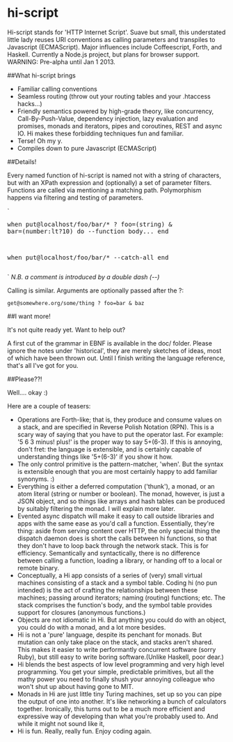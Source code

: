 hi-script
=========

Hi-script stands for 'HTTP Internet Script'.  Suave but small, this understated little lady reuses URI conventions as calling parameters and transpiles to Javascript (ECMAScript). Major influences include Coffeescript, Forth, and Haskell. Currently a Node.js project, but plans for browser support.  WARNING: Pre-alpha until Jan 1 2013. 



##What hi-script brings

 - Familiar calling conventions
 - Seamless routing (throw out your routing tables and your .htaccess hacks...)
 - Friendly semantics powered by high-grade theory, like concurrency, Call-By-Push-Value, dependency injection, lazy evaluation and promises, monads and iterators, pipes and coroutines, REST and async IO. Hi makes these forbidding techniques fun and familiar. 
 - Terse! Oh my y.
 - Compiles down to pure Javascript (ECMAScript) 

##Details!

Every named function of hi-script is named not with a string of characters, but with an XPath expression and (optionally) a set of parameter filters. Functions are called via mentioning a matching path. Polymorphism happens via filtering and testing of parameters.

`<pre>when put@localhost/foo/bar/* ? foo=(string) & bar=(number:lt?10) do 
 --function body...
end

when put@localhost/foo/bar/* 
 --catch-all
end</pre>`
_N.B. a comment is introduced by a double dash (--)_

Calling is similar. Arguments are optionally passed after the ?:


`get@somewhere.org/some/thing ? foo=bar & baz`

##I want more! 

It's not quite ready yet. Want to help out? 

A first cut of the grammar in EBNF is available in the doc/ folder. Please
ignore the notes under 'historical', they are merely sketches of ideas, most of
which have been thrown out. Until I finish writing the language reference,
that's all I've got for you. 

##Please??!

Well.... okay :)

Here are a couple of teasers:

 - Operations are Forth-like; that is, they produce and consume values on a stack, and are specified in Reverse Polish Notation (RPN). This is a scary way of saying that you have to put the operator last. For example: '5 6 3 minus! plus!' is the proper way to say 5+(6-3). If this is annoying, don't fret: the language is extensible, and is certainly capable of understanding things like '5+(6-3)' if you show it how. 
 - The only control primitive is the pattern-matcher, 'when'. But the syntax is extensible enough that you are most certainly happy to add familiar synonyms. :)
 - Everything is either a deferred computation ('thunk'), a monad, or an atom literal (string or number or boolean). The monad, however, is just a JSON object, and so things like arrays and hash tables can be produced by suitably filtering the monad. I will explain more later.
 - Evented async dispatch will make it easy to call outside libraries and apps with the same ease as you'd call a function. Essentially, they're thing: aside from serving content over HTTP, the only special thing the dispatch daemon does is short the calls between hi functions, so that they don't have to loop back through the network stack. This is for efficiency. Semantically and syntactically, there is no difference between calling a function, loading a library, or handing off to a local or remote binary. 
 - Conceptually, a Hi app consists of a series of (very) small virtual machines consisting of a stack and a symbol table. Coding hi (no pun intended) is the act of crafting the relationships between these machines; passing around iterators; naming (routing) functions; etc. The stack comprises the function's body, and the symbol table provides support for closures (anonymous functions.)
 - Objects are not idiomatic in Hi. But anything you could do with an object, you could do with a monad, and a lot more besides.
 - Hi is not a 'pure' language, despite its penchant for monads. But mutation can only take place on the stack, and stacks aren't shared. This makes it easier to write performantly concurrent software (sorry Ruby), but still easy to write boring software.(Unlike Haskell, poor dear.) 
 - Hi blends the best aspects of low level programming and very high level programming. You get your simple, predictable primitives, but all the mathy power you need to finally shush your annoying colleague who won't shut up about having gone to MIT. 
 - Monads in Hi are just little tiny Turing machines, set up so you can pipe the output of one into another. It's like networking a bunch of calculators together. Ironically, this turns out to be a much more efficient and expressive way of developing than what you're probably used to. And while it might not sound like it,
 - Hi is fun. Really, really fun. Enjoy coding again. 







